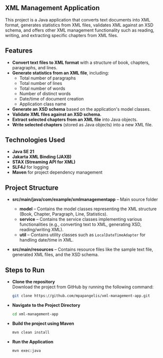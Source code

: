 ## XML Management Application

This project is a Java application that converts text documents into XML format, generates statistics from XML files, validates XML against an XSD schema, and offers other XML management functionality such as reading, writing, and extracting specific chapters from XML files.

## Features
- **Convert text files to XML format** with a structure of book, chapters, paragraphs, and lines.
- **Generate statistics from an XML file**, including:
  - Total number of paragraphs
  - Total number of lines
  - Total number of words
  - Number of distinct words
  - Date/time of document creation
  - Application class name
- **Generate an XSD schema** based on the application's model classes.
- **Validate XML files against an XSD schema.**
- **Extract selected chapters from an XML file** into Java objects.
- **Write selected chapters** (stored as Java objects) into a new XML file.


## Technologies Used
- **Java SE 21**
- **Jakarta XML Binding (JAXB)**
- **STAX (Streaming API for XML)**
- **SLF4J** for logging
- **Maven** for project dependency management

## Project Structure

- **src/main/java/com/example/xmlmanagementapp** – Main source folder
  - **model** – Contains the model classes representing the XML structure (Book, Chapter, Paragraph, Line, Statistics).
  - **service** – Contains the service classes implementing various functionalities (e.g., converting text to XML, generating XSD, reading/writing XML).
  - **util** – Contains utility classes such as `LocalDateTimeAdapter` for handling date/time in XML.
  
- **src/main/resources** – Contains resource files like the sample text file, generated XML files, and the XSD schema.


## Steps to Run

- **Clone the repository**  
   Download the project from GitHub by running the following command:
   ```bash
   git clone https://github.com/mpapangelis/xml-management-app.git
- **Navigate to the Project Directory** 
   ```bash
   cd xml-management-app
- **Build the project using Maven**
    ```bash
   mvn clean install
- **Run the Application**
    ```bash
   mvn exec:java
